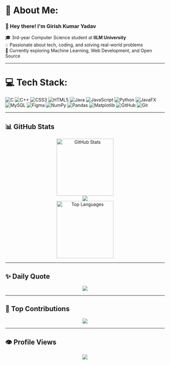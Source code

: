 # 💫 About Me:
### 👋 Hey there! I'm Girish Kumar Yadav  
🎓 3rd-year Computer Science student at **IILM University**  
💡 Passionate about tech, coding, and solving real-world problems  
🌱 Currently exploring Machine Learning, Web Development, and Open Source    

---

# 💻 Tech Stack:
![C](https://img.shields.io/badge/c-%2300599C.svg?style=for-the-badge&logo=c&logoColor=white)
![C++](https://img.shields.io/badge/c++-%2300599C.svg?style=for-the-badge&logo=c%2B%2B&logoColor=white)
![CSS3](https://img.shields.io/badge/css3-%231572B6.svg?style=for-the-badge&logo=css3&logoColor=white)
![HTML5](https://img.shields.io/badge/html5-%23E34F26.svg?style=for-the-badge&logo=html5&logoColor=white)
![Java](https://img.shields.io/badge/java-%23ED8B00.svg?style=for-the-badge&logo=openjdk&logoColor=white)
![JavaScript](https://img.shields.io/badge/javascript-%23323330.svg?style=for-the-badge&logo=javascript&logoColor=%23F7DF1E)
![Python](https://img.shields.io/badge/python-3670A0?style=for-the-badge&logo=python&logoColor=ffdd54)
![JavaFX](https://img.shields.io/badge/javafx-%23FF0000.svg?style=for-the-badge&logo=javafx&logoColor=white)
![MySQL](https://img.shields.io/badge/mysql-4479A1.svg?style=for-the-badge&logo=mysql&logoColor=white)
![Figma](https://img.shields.io/badge/figma-%23F24E1E.svg?style=for-the-badge&logo=figma&logoColor=white)
![NumPy](https://img.shields.io/badge/numpy-%23013243.svg?style=for-the-badge&logo=numpy&logoColor=white)
![Pandas](https://img.shields.io/badge/pandas-%23150458.svg?style=for-the-badge&logo=pandas&logoColor=white)
![Matplotlib](https://img.shields.io/badge/Matplotlib-%23ffffff.svg?style=for-the-badge&logo=Matplotlib&logoColor=black)
![GitHub](https://img.shields.io/badge/github-%23121011.svg?style=for-the-badge&logo=github&logoColor=white)
![Git](https://img.shields.io/badge/git-%23F05033.svg?style=for-the-badge&logo=git&logoColor=white)

---

## 📊 GitHub Stats
<div align="center">

<img src="https://github-readme-stats.vercel.app/api?username=G1r1shCodes&show_icons=true&theme=dark&hide_border=true&cache_seconds=1800" height="180" alt="GitHub Stats" />
<br>
<img src="https://streak-stats.demolab.com/?user=G1r1shCodes&theme=dark&hide_border=true&date_format=M%20j%5B%2C%20Y%5D&t=12345" />
<br>
<img src="https://github-readme-stats.vercel.app/api/top-langs/?username=G1r1shCodes&layout=compact&theme=dark&hide_border=true&cache_seconds=1800" height="180" alt="Top Languages" />

</div>

---

## ✨ Daily Quote
<div align="center">
  <img src="https://quotes-github-readme.vercel.app/api?type=horizontal&theme=dark" />
</div>

---

## 👥 Top Contributions
<div align="center">
  <img src="https://github-contributor-stats.vercel.app/api?username=G1r1shCodes&limit=5&theme=dark&combine_all_yearly_contributions=true" />
</div>

---

## 👁️ Profile Views
<div align="center">
  <img src="https://komarev.com/ghpvc/?username=G1r1shCodes&label=PROFILE+VIEWS&color=grey&style=flat-square" />
</div>
